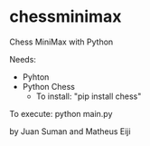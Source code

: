 # chessminimax
Chess MiniMax with Python

Needs:
  - Pyhton
  - Python Chess
    - To install: "pip install chess"

To execute:
python main.py


by Juan Suman and Matheus Eiji
